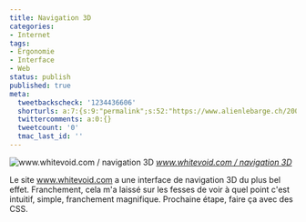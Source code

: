 ```yaml
---
title: Navigation 3D
categories:
- Internet
tags:
- Ergonomie
- Interface
- Web
status: publish
published: true
meta:
  tweetbackscheck: '1234436606'
  shorturls: a:7:{s:9:"permalink";s:52:"https://www.alienlebarge.ch/2008/02/17/navigation-3d/";s:7:"tinyurl";s:25:"https://tinyurl.com/cdffa3";s:4:"isgd";s:17:"https://is.gd/ikXK";s:5:"bitly";s:18:"https://bit.ly/z3Jp";s:5:"snipr";s:22:"https://snipr.com/ba44s";s:5:"snurl";s:22:"https://snurl.com/ba44s";s:7:"snipurl";s:24:"https://snipurl.com/ba44s";}
  twittercomments: a:0:{}
  tweetcount: '0'
  tmac_last_id: ''
---
```

 <img src="https://farm3.static.flickr.com/2101/2271141928_682d30cc59.jpg" alt="www.whitevoid.com  / navigation 3D" />
<em><a href="https://www.flickr.com/photos/alienlebarge/2271141928/" title="photo sharing">www.whitevoid.com  / navigation 3D</a></em>

Le site <a href="https://www.whitevoid.com/application.html" title="Le site de Whitevoid">www.whitevoid.com</a> a une interface de navigation 3D du plus bel effet. Franchement, cela m'a laissé sur les fesses de voir à quel point c'est intuitif, simple, franchement magnifique.
Prochaine étape, faire ça avec des CSS.
